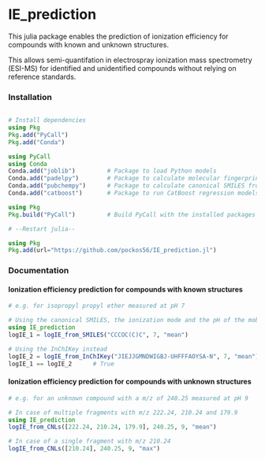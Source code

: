 # IE_prediction

This julia package enables the prediction of ionization efficiency for compounds with known and unknown structures.

This allows semi-quantifation in electrospray ionization mass spectrometry (ESI-MS) for identified and unidentified compounds without relying on reference standards.

### Installation
```julia

# Install dependencies
using Pkg
Pkg.add("PyCall")
Pkg.add("Conda")

using PyCall
using Conda
Conda.add("joblib")         # Package to load Python models
Conda.add("padelpy")        # Package to calculate molecular fingerprints
Conda.add("pubchempy")      # Package to calculate canonical SMILES from InCHiKey
Conda.add("catboost")       # Package to run CatBoost regression models for IE IE_prediction

using Pkg
Pkg.build("PyCall")         # Build PyCall with the installed packages

# --Restart julia--

using Pkg
Pkg.add(url="https://github.com/pockos56/IE_prediction.jl")

```

### Documentation

#### Ionization efficiency prediction for compounds with known structures


```julia
# e.g. for isopropyl propyl ether measured at pH 7

# Using the canonical SMILES, the ionization mode and the pH of the mobile phase
using IE_prediction
logIE_1 = logIE_from_SMILES("CCCOC(C)C", 7, "mean")

# Using the InChIKey instead
logIE_2 = logIE_from_InChIKey("JIEJJGMNDWIGBJ-UHFFFAOYSA-N", 7, "mean")
logIE_1 == logIE_2      # True

```

#### Ionization efficiency prediction for compounds with unknown structures

```julia
# e.g. for an unknown compound with a m/z of 240.25 measured at pH 9

# In case of multiple fragments with m/z 222.24, 210.24 and 179.9
using IE_prediction
logIE_from_CNLs([222.24, 210.24, 179.9], 240.25, 9, "mean")

# In case of a single fragment with m/z 210.24
logIE_from_CNLs([210.24], 240.25, 9, "max")

```